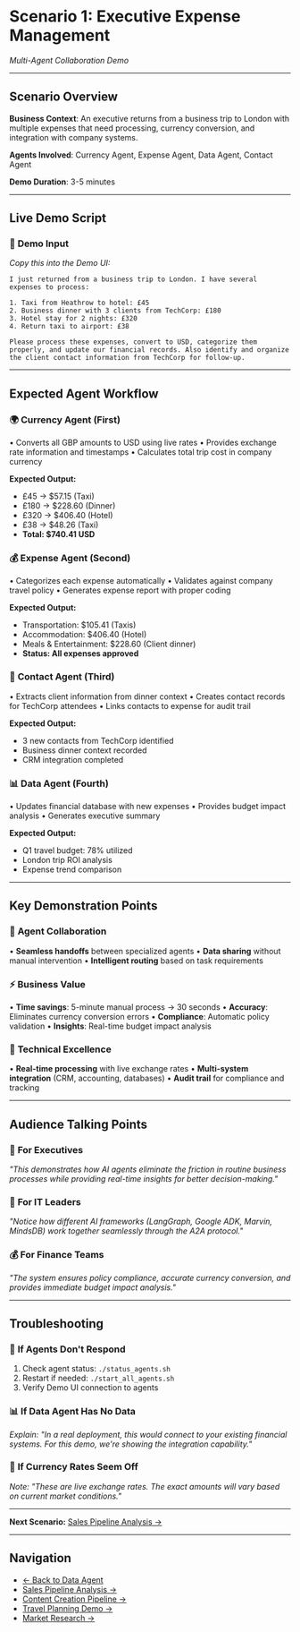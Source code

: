 # Scenario 1: Executive Expense Management
*Multi-Agent Collaboration Demo*

---

## Scenario Overview

**Business Context**: An executive returns from a business trip to London with multiple expenses that need processing, currency conversion, and integration with company systems.

**Agents Involved**: Currency Agent, Expense Agent, Data Agent, Contact Agent

**Demo Duration**: 3-5 minutes

---

## Live Demo Script

### 🎯 **Demo Input**
*Copy this into the Demo UI:*

```
I just returned from a business trip to London. I have several expenses to process:

1. Taxi from Heathrow to hotel: £45
2. Business dinner with 3 clients from TechCorp: £180
3. Hotel stay for 2 nights: £320
4. Return taxi to airport: £38

Please process these expenses, convert to USD, categorize them properly, and update our financial records. Also identify and organize the client contact information from TechCorp for follow-up.
```

---

## Expected Agent Workflow

### 🌍 **Currency Agent** (First)
• Converts all GBP amounts to USD using live rates
• Provides exchange rate information and timestamps
• Calculates total trip cost in company currency

**Expected Output:**
- £45 → $57.15 (Taxi)
- £180 → $228.60 (Dinner)
- £320 → $406.40 (Hotel)
- £38 → $48.26 (Taxi)
- **Total: $740.41 USD**

### 💰 **Expense Agent** (Second)
• Categorizes each expense automatically
• Validates against company travel policy
• Generates expense report with proper coding

**Expected Output:**
- Transportation: $105.41 (Taxis)
- Accommodation: $406.40 (Hotel)
- Meals & Entertainment: $228.60 (Client dinner)
- **Status: All expenses approved**

### 👥 **Contact Agent** (Third)
• Extracts client information from dinner context
• Creates contact records for TechCorp attendees
• Links contacts to expense for audit trail

**Expected Output:**
- 3 new contacts from TechCorp identified
- Business dinner context recorded
- CRM integration completed

### 📊 **Data Agent** (Fourth)
• Updates financial database with new expenses
• Provides budget impact analysis
• Generates executive summary

**Expected Output:**
- Q1 travel budget: 78% utilized
- London trip ROI analysis
- Expense trend comparison

---

## Key Demonstration Points

### 🤝 **Agent Collaboration**
• **Seamless handoffs** between specialized agents
• **Data sharing** without manual intervention
• **Intelligent routing** based on task requirements

### ⚡ **Business Value**
• **Time savings**: 5-minute manual process → 30 seconds
• **Accuracy**: Eliminates currency conversion errors
• **Compliance**: Automatic policy validation
• **Insights**: Real-time budget impact analysis

### 🔧 **Technical Excellence**
• **Real-time processing** with live exchange rates
• **Multi-system integration** (CRM, accounting, databases)
• **Audit trail** for compliance and tracking

---

## Audience Talking Points

### 💼 **For Executives**
*"This demonstrates how AI agents eliminate the friction in routine business processes while providing real-time insights for better decision-making."*

### 🏢 **For IT Leaders**
*"Notice how different AI frameworks (LangGraph, Google ADK, Marvin, MindsDB) work together seamlessly through the A2A protocol."*

### 💰 **For Finance Teams**
*"The system ensures policy compliance, accurate currency conversion, and provides immediate budget impact analysis."*

---

## Troubleshooting

### 🔧 **If Agents Don't Respond**
1. Check agent status: `./status_agents.sh`
2. Restart if needed: `./start_all_agents.sh`
3. Verify Demo UI connection to agents

### 📊 **If Data Agent Has No Data**
*Explain: "In a real deployment, this would connect to your existing financial systems. For this demo, we're showing the integration capability."*

### 💱 **If Currency Rates Seem Off**
*Note: "These are live exchange rates. The exact amounts will vary based on current market conditions."*

---

**Next Scenario:** [Sales Pipeline Analysis →](scenario-02-sales-pipeline.md)

---

## Navigation
- [← Back to Data Agent](../agents/data-agent.md)
- [Sales Pipeline Analysis →](scenario-02-sales-pipeline.md)
- [Content Creation Pipeline →](scenario-03-content-creation.md)
- [Travel Planning Demo →](scenario-04-travel-planning.md)
- [Market Research →](scenario-05-market-research.md) 